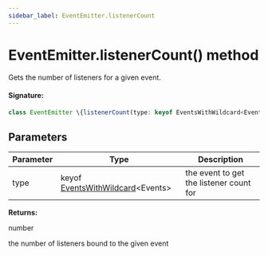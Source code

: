 ```yaml
---
sidebar_label: EventEmitter.listenerCount
---
```


# EventEmitter.listenerCount() method

Gets the number of listeners for a given event.

#### Signature:

```typescript
class EventEmitter \{listenerCount(type: keyof EventsWithWildcard<Events>): number;\}
```

## Parameters

| Parameter | Type                                                                        | Description                             |
| --------- | --------------------------------------------------------------------------- | --------------------------------------- |
| type      | keyof [EventsWithWildcard](./puppeteer.eventswithwildcard.md)&lt;Events&gt; | the event to get the listener count for |

**Returns:**

number

the number of listeners bound to the given event
